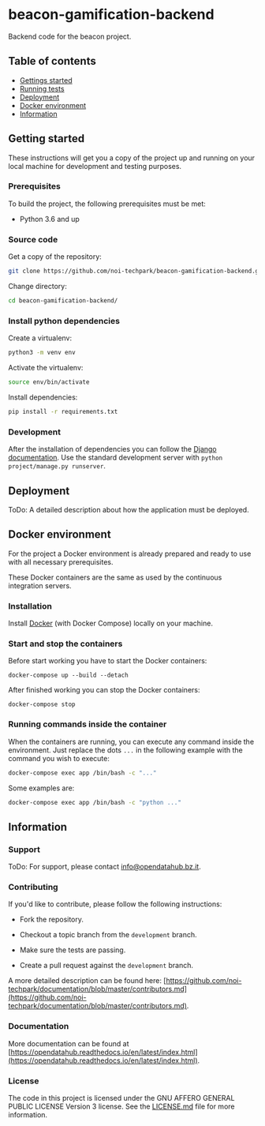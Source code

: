 # beacon-gamification-backend

Backend code for the beacon project.

## Table of contents

- [Gettings started](#getting-started)
- [Running tests](#running-tests)
- [Deployment](#deployment)
- [Docker environment](#docker-environment)
- [Information](#information)

## Getting started

These instructions will get you a copy of the project up and running
on your local machine for development and testing purposes.

### Prerequisites

To build the project, the following prerequisites must be met:

- Python 3.6 and up

### Source code

Get a copy of the repository:

```bash
git clone https://github.com/noi-techpark/beacon-gamification-backend.git
```

Change directory:

```bash
cd beacon-gamification-backend/
```

### Install python dependencies

Create a virtualenv:

```bash
python3 -m venv env
```

Activate the virtualenv:

```bash
source env/bin/activate
```

Install dependencies:

```bash
pip install -r requirements.txt
```

### Development

After the installation of dependencies you can follow the [Django documentation](https://docs.djangoproject.com/en/2.2/).
Use the standard development server with `python project/manage.py runserver`.

## Deployment

ToDo: A detailed description about how the application must be deployed.

## Docker environment

For the project a Docker environment is already prepared and ready to use with all necessary prerequisites.

These Docker containers are the same as used by the continuous integration servers.

### Installation

Install [Docker](https://docs.docker.com/install/) (with Docker Compose) locally on your machine.

### Start and stop the containers

Before start working you have to start the Docker containers:

```
docker-compose up --build --detach
```

After finished working you can stop the Docker containers:

```
docker-compose stop
```

### Running commands inside the container

When the containers are running, you can execute any command inside the environment. Just replace the dots `...` in the following example with the command you wish to execute:

```bash
docker-compose exec app /bin/bash -c "..."
```

Some examples are:

```bash
docker-compose exec app /bin/bash -c "python ..."
```

## Information

### Support

ToDo: For support, please contact [info@opendatahub.bz.it](mailto:info@opendatahub.bz.it).

### Contributing

If you'd like to contribute, please follow the following instructions:

- Fork the repository.

- Checkout a topic branch from the `development` branch.

- Make sure the tests are passing.

- Create a pull request against the `development` branch.

A more detailed description can be found here: [https://github.com/noi-techpark/documentation/blob/master/contributors.md](https://github.com/noi-techpark/documentation/blob/master/contributors.md).

### Documentation

More documentation can be found at [https://opendatahub.readthedocs.io/en/latest/index.html](https://opendatahub.readthedocs.io/en/latest/index.html).

### License

The code in this project is licensed under the GNU AFFERO GENERAL PUBLIC LICENSE Version 3 license. See the [LICENSE.md](LICENSE.md) file for more information.
